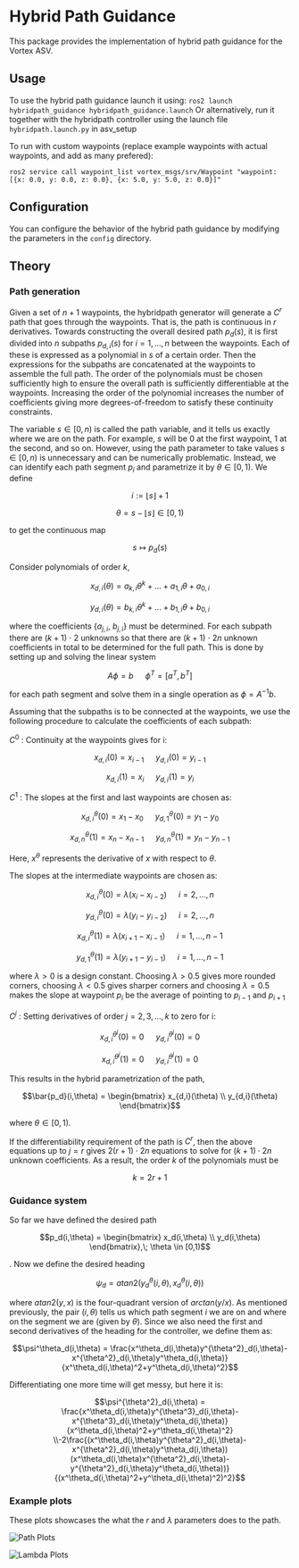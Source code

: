 # Hybrid Path Guidance

This package provides the implementation of hybrid path guidance for the Vortex ASV.

## Usage

To use the hybrid path guidance launch it using: `ros2 launch hybridpath_guidance hybridpath_guidance.launch`
Or alternatively, run it together with the hybridpath controller using the launch file `hybridpath.launch.py` in asv_setup 

To run with custom waypoints (replace example waypoints with actual waypoints, and add as many prefered):

`ros2 service call waypoint_list vortex_msgs/srv/Waypoint "waypoint: [{x: 0.0, y: 0.0, z: 0.0}, {x: 5.0, y: 5.0, z: 0.0}]"`

## Configuration

You can configure the behavior of the hybrid path guidance by modifying the parameters in the `config` directory. 

## Theory
### Path generation
Given a set of $n + 1$ waypoints, the hybridpath generator will generate a $C^r$ path that goes through the waypoints. That is, the path is continuous in $r$ derivatives. Towards constructing the overall desired path $p_d(s)$, it is first divided into $n$ subpaths $p_{d,i}(s)$ for $i = 1, ... , n$ between the waypoints. Each of these is expressed as a polynomial in $s$ of a certain order. Then the expressions for the subpaths are concatenated at the waypoints to assemble the full path. The order of the polynomials must be chosen sufficiently high to ensure the overall path is sufficiently differentiable at the waypoints. Increasing the order of the polynomial increases the number of coefficients giving more degrees-of-freedom to satisfy these continuity constraints.

The variable $s \in [0,n)$ is called the path variable, and it tells us exactly where we are on the path. For example, $s$ will be $0$ at the first waypoint, $1$ at the second, and so on. However, using the path parameter to take values $s \in [0,n)$ is unnecessary and can be numerically problematic. Instead, we can identify each path segment $p_i$ and parametrize it by $\theta \in [0,1)$. We define 
```math
i := \lfloor s \rfloor + 1
``` 
```math
\theta = s - \lfloor s \rfloor \in [0,1)
```

to get the continuous map 
```math 
s \mapsto p_d(s)
```

Consider polynomials of order $k$, 
```math
x_{d,i}(\theta) = a_{k,i} \theta^k + ... + a_{1,i} \theta + a_{0,i}
```
```math
 y_{d,i}(\theta) = b_{k,i} \theta^k + ... + b_{1,i} \theta + b_{0,i}
```
where the coefficients {$`a_{j,i}`$, $`b_{j,i}`$} must be determined. For each subpath there are $(k + 1)$ $\cdot$ $2$ unknowns so that there are $(k + 1)$ $\cdot$ $2n$ unknown coefficients in total to be determined for the full path. This is done by setting up and solving the linear system 
```math
A\phi = b \; \; \; \; \; \; \phi^T = [a^T, b^T]
```
for each path segment and solve them in a single operation as $` \phi = A^{-1}b`$.

Assuming that the subpaths is to be connected at the waypoints, we use the following procedure to calculate the coefficients of each subpath:

$C^0$ : Continuity at the waypoints gives for i: 
```math
x_{d,i}(0) = x_{i-1} \; \; \; \; \; \; y_{d,i}(0) = y_{i-1}
```
```math
 x_{d,i}(1) = x_i  \; \; \; \; \; \; y_{d,i}(1) = y_i
```

$C^1$ : The slopes at the first and last waypoints are chosen as: 
```math
x^\theta_{d,i}(0) = x_1 - x_0 \; \; \; \; \; \; y^\theta_{d,1}(0) = y_1 - y_0
```
```math
 x^\theta_{d,n}(1) = x_n - x_{n-1} \; \; \; \; \; \; y^\theta_{d,n}(1) = y_n - y_{n-1}
``` 

Here, $x^\theta$ represents the derivative of $x$ with respect to $\theta$.

The slopes at the intermediate waypoints are chosen as: 
```math
 x^\theta_{d,i}(0) = \lambda (x_i - x_{i-2}) \; \; \; \; \; \; i = 2, ... , n
```
```math
 y^\theta_{d,i}(0) = \lambda (y_i - y_{i-2}) \; \; \; \; \; \; i = 2, ... , n
```
```math
 x^\theta_{d,i}(1) = \lambda (x_{i+1} - x_{i-1}) \; \; \; \; \; \; i = 1, ... , n-1
```
```math
 y^\theta_{d,1}(1) = \lambda (y_{i+1} - y_{i-1}) \; \; \; \; \; \; i = 1, ... , n-1
```
where $\lambda > 0$ is a design constant. Choosing $\lambda > 0.5$ gives more rounded corners, choosing $\lambda < 0.5$ gives sharper corners and choosing $\lambda = 0.5$ makes the slope at waypoint $p_i$ be the average of pointing to $p_{i-1}$ and $p_{i+1}$

$C^j$ : Setting derivatives of order $j = 2, 3, ... , k$ to zero for i:
```math
 x^{\theta^j}_{d,i}(0) = 0 \; \; \; \; \; \; y^{\theta^j}_{d,i}(0) = 0
```
```math
x^{\theta^j}_{d,i}(1) = 0 \; \; \; \; \; \; y^{\theta^j}_{d,i}(1) = 0
```
This results in the hybrid parametrization of the path,
```math
\bar{p_d}(i,\theta) = \begin{bmatrix} x_{d,i}(\theta) \\ y_{d,i}(\theta) \end{bmatrix}
```

where $\theta \in [0,1)$. 

If the differentiability requirement of the path is $C^r$, then the above equations up to $j=r$ gives $2(r+1) \cdot 2n$ equations to solve for $(k + 1) \cdot 2n$ unknown coefficients. As a result, the order $k$ of the polynomials must be 
```math
k = 2r + 1
```

### Guidance system
So far we have defined the desired path 
```math
p_d(i,\theta) = \begin{bmatrix} x_d(i,\theta) \\ y_d(i,\theta) \end{bmatrix},\; \theta \in [0,1)
```
. Now we define the desired heading 
```math
\psi_d = atan2(y^\theta_d(i,\theta), x^\theta_d(i,\theta))
```
where $atan2(y,x)$ is the four-quadrant version of $arctan(y/x)$. As mentioned previously, the pair $(i,\theta)$ tells us which path segment $i$ we are on and where on the segment we are (given by $\theta$). Since we also need the first and second derivatives of the heading for the controller, we define them as:
```math
\psi^\theta_d(i,\theta) = \frac{x^\theta_d(i,\theta)y^{\theta^2}_d(i,\theta)-x^{\theta^2}_d(i,\theta)y^\theta_d(i,\theta)}{x^\theta_d(i,\theta)^2+y^\theta_d(i,\theta)^2}
```

Differentiating one more time will get messy, but here it is:

```math
\psi^{\theta^2}_d(i,\theta) = \frac{x^\theta_d(i,\theta)y^{\theta^3}_d(i,\theta)-x^{\theta^3}_d(i,\theta)y^\theta_d(i,\theta)}{x^\theta_d(i,\theta)^2+y^\theta_d(i,\theta)^2} \\-2\frac{(x^\theta_d(i,\theta)y^{\theta^2}_d(i,\theta)-x^{\theta^2}_d(i,\theta)y^\theta_d(i,\theta))(x^\theta_d(i,\theta)x^{\theta^2}_d(i,\theta)-y^{\theta^2}_d(i,\theta)y^\theta_d(i,\theta))}{(x^\theta_d(i,\theta)^2+y^\theta_d(i,\theta)^2)^2}
```

### Example plots

These plots showcases the what the $r$ and $\lambda$ parameters does to the path.

![Path Plots](https://drive.google.com/uc?export=download&id=1CE8kN1yJSjEgiCdWGQYgjdIfSkE40V1f)

![Lambda Plots](https://drive.google.com/uc?export=download&id=1TtpIAwBRKcZhpuXAUEinpuqUhN-WKoX-)

